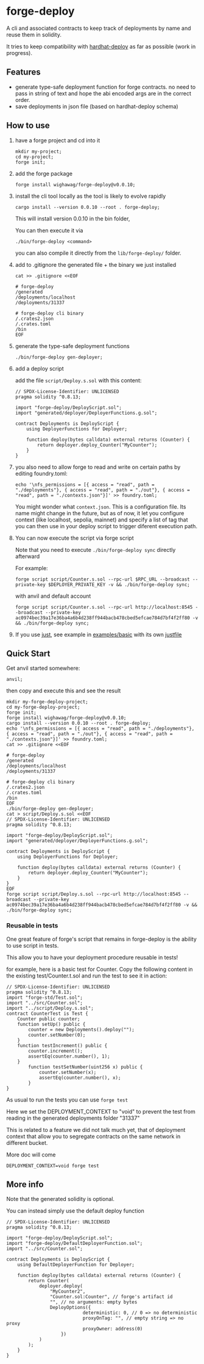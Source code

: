 # forge-deploy

A cli and associated contracts to keep track of deployments by name and reuse them in solidity.

It tries to keep compatibility with [hardhat-deploy](https://github.com/wighawag/hardhat-deploy) as far as possible (work in progress).

## Features
- generate type-safe deployment function for forge contracts. no need to pass in string of text and hope the abi encoded args are in the correct order.
- save deployments in json file (based on hardhat-deploy schema)

## How to use

1. have a forge project and cd into it

    ```
    mkdir my-project;
    cd my-project;
    forge init;
    ```

1. add the forge package

    ```
    forge install wighawag/forge-deploy@v0.0.10;
    ```

1. install the cli tool locally as the tool is likely to evolve rapidly

    ```
    cargo install --version 0.0.10 --root . forge-deploy;
    ```

    This will install version 0.0.10 in the bin folder,

    You can then execute it via 

    ```
    ./bin/forge-deploy <command> 
    ```

    you can also compile it directly from the `lib/forge-deploy/` folder.

1. add to .gitignore the generated file + the binary we just installed

    ```
    cat >> .gitignore <<EOF

    # forge-deploy
    /generated
    /deployments/localhost
    /deployments/31337

    # forge-deploy cli binary
    /.crates2.json
    /.crates.toml
    /bin
    EOF
    ```

1. generate the type-safe deployment functions

    ```
    ./bin/forge-deploy gen-deployer;
    ```

1. add a deploy script

    add the file  `script/Deploy.s.sol` with this content:

    ```solidity
    // SPDX-License-Identifier: UNLICENSED
    pragma solidity ^0.8.13;

    import "forge-deploy/DeployScript.sol";
    import "generated/deployer/DeployerFunctions.g.sol";

    contract Deployments is DeployScript {
        using DeployerFunctions for Deployer;

        function deploy(bytes calldata) external returns (Counter) {
            return deployer.deploy_Counter("MyCounter");
        }
    }
    ```

1. you also need to allow forge to read and write on certain paths by editing foundry.toml:

    ```
    echo '\nfs_permissions = [{ access = "read", path = "./deployments"}, { access = "read", path = "./out"}, { access = "read", path = "./contexts.json"}]' >> foundry.toml;
    ```

    You might wonder what `context.json`. This is a configuration file. Its name might change in the future, but as of now, it let you configure context (like localhost, sepolia, mainnet) and specify a list of tag that you can then use in your deploy script to trigger diferent execution path.

1. You can now execute the script via forge script

    Note that you need to execute `./bin/forge-deploy sync` directly afterward

    For example:

    ```
    forge script script/Counter.s.sol --rpc-url $RPC_URL --broadcast --private-key $DEPLOYER_PRIVATE_KEY -v && ./bin/forge-deploy sync;
    ```

    with anvil and default account

    ```
    forge script script/Counter.s.sol --rpc-url http://localhost:8545 --broadcast --private-key ac0974bec39a17e36ba4a6b4d238ff944bacb478cbed5efcae784d7bf4f2ff80 -v && ./bin/forge-deploy sync;
    ```

1. If you use [just](https://just.systems/), see example in [examples/basic](examples/basic) with its own [justfile](examples/basic/justfile)


## Quick Start

Get anvil started somewhere:
```
anvil;
```

then copy and execute this and see the result

```
mkdir my-forge-deploy-project;
cd my-forge-deploy-project;
forge init;
forge install wighawag/forge-deploy@v0.0.10;
cargo install --version 0.0.10 --root . forge-deploy;
echo '\nfs_permissions = [{ access = "read", path = "./deployments"}, { access = "read", path = "./out"}, { access = "read", path = "./contexts.json"}]' >> foundry.toml;
cat >> .gitignore <<EOF

# forge-deploy
/generated
/deployments/localhost
/deployments/31337

# forge-deploy cli binary
/.crates2.json
/.crates.toml
/bin
EOF
./bin/forge-deploy gen-deployer;
cat > script/Deploy.s.sol <<EOF
// SPDX-License-Identifier: UNLICENSED
pragma solidity ^0.8.13;

import "forge-deploy/DeployScript.sol";
import "generated/deployer/DeployerFunctions.g.sol";

contract Deployments is DeployScript {
	using DeployerFunctions for Deployer;

	function deploy(bytes calldata) external returns (Counter) {
		return deployer.deploy_Counter("MyCounter");
	}
}
EOF
forge script script/Deploy.s.sol --rpc-url http://localhost:8545 --broadcast --private-key ac0974bec39a17e36ba4a6b4d238ff944bacb478cbed5efcae784d7bf4f2ff80 -v && ./bin/forge-deploy sync;
```

### Reusable in tests

One great feature of forge's script that remains in forge-deploy is the ability to use script in tests.

This allow you to have your deployment procedure reusable in tests!

for example, here is a basic test for Counter. Copy the following content in the existing test/Counter.t.sol and run the test to see it in action:

```solidity
// SPDX-License-Identifier: UNLICENSED
pragma solidity ^0.8.13;
import "forge-std/Test.sol";
import "../src/Counter.sol";
import "../script/Deploy.s.sol";
contract CounterTest is Test {
	Counter public counter;
	function setUp() public {
		counter = new Deployments().deploy("");
		counter.setNumber(0);
	}
	function testIncrement() public {
		counter.increment();
		assertEq(counter.number(), 1);
	}
    	function testSetNumber(uint256 x) public {
        	counter.setNumber(x);
        	assertEq(counter.number(), x);
    	}
}
```

As usual to run the tests you can use `forge test`

Here we set the DEPLOYMENT_CONTEXT to "void" to prevent the test from reading in the generated deployments folder "31337"

This is related to a feature we did not talk much yet, that of deployment context that allow you to segregate contracts on the same network in different bucket.

More doc will come

```
DEPLOYMENT_CONTEXT=void forge test
```

## More info

Note that the generated solidity is optional.

You can instead simply use the default deploy function

```solidity
// SPDX-License-Identifier: UNLICENSED
pragma solidity ^0.8.13;

import "forge-deploy/DeployScript.sol";
import "forge-deploy/DefaultDeployerFunction.sol";
import "../src/Counter.sol";

contract Deployments is DeployScript {
	using DefaultDeployerFunction for Deployer;

	function deploy(bytes calldata) external returns (Counter) {
		return Counter(
			deployer.deploy(
				"MyCounter2",
				"Counter.sol:Counter", // forge's artifact id
				"", // no arguments: empty bytes
				DeployOptions({
            				deterministic: 0, // 0 => no deterministic
            				proxyOnTag: "", // empty string => no proxy
            				proxyOwner: address(0)
        			})
			)
		);
	}
}
```
